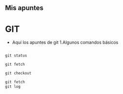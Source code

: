 ## Mis apuntes
 
# GIT

- Aquí los apuntes de git
 1.Algunos comandos básicos 
 ```js 
 
git status

git fetch

git checkout 

git fetch 
git log 

 ```

 